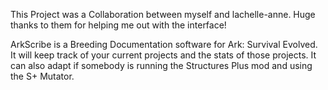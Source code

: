 This Project was a Collaboration between myself and lachelle-anne. Huge thanks to them for helping me out with the interface!

ArkScribe is a Breeding Documentation software for Ark: Survival Evolved. It will keep track of your current projects and the stats of those projects. It can also adapt if somebody is running the Structures Plus mod and using the S+ Mutator.